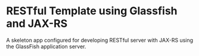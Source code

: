 # RESTful Template using Glassfish and JAX-RS
A skeleton app configured for developing RESTful server with JAX-RS using the GlassFish application server.
